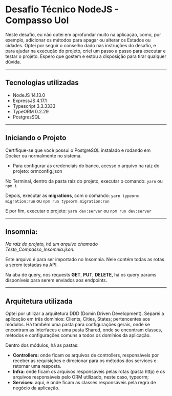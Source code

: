 # Desafio Técnico NodeJS - Compasso Uol

Neste desafio, eu não optei em aprofundar muito na aplicação, como, por exemplo, adicionar os métodos para apagar ou alterar os Estados ou cidades. Optei por seguir o conselho dado nas instruções do desafio, e para ajudar na execução do projeto, criei um passo a passo para executar e testar o projeto.
Espero que gostem e estou a disposição para tirar qualquer dúvida.

---

## Tecnologias utilizadas

- NodeJS 14.13.0
- ExpressJS 4.17.1
- Typescript 3.3.3333
- TypeORM 0.2.29
- PostgresSQL

---

## Iniciando o Projeto

Certifique-se que você possui o PostgreSQL instalado e rodando em Docker ou normalmente no sistema.

- Para configurar as credenciais do banco, acesso o arquivo na raiz do projeto: ormconfig.json

No Terminal, dentro da pasta raiz do projeto, executar o comando:
`yarn` ou `npm i`

Depois, executar as **migrations**, com o comando:
`yarn typeorm migration:run` ou `npm run typeorm migration:run`

E por fim, executar o projeto:
`yarn dev:server` ou `npm run dev:server`

---

## Insomnia:

_Na raiz do projeto, há um arquivo chamado Teste_Compasso_Insomnia.json._

Este arquivo é para ser importado no Insomnia. Nele contém todas as rotas a serem testadas na API.

Na aba de query, nos requests **GET**, **PUT**, **DELETE**, há os query params disponíveis para serem enviados aos endpoints.

---

## Arquitetura utilizada

Optei por utilizar a arquitetura DDD (Domin Driven Development).
Separei a aplicação em três domínios: Clients, Cities, States; pertencentes aos módulos. Há também uma pasta para configurações gerais, onde se encontram as Interfaces e uma pasta Shared, onde se encontram classes, métodos e configurações comuns a todos os domínios da aplicação.

Dentro dos módulos, há as pastas:

- **Controllers:** onde ficam os arquivos de controllers, responsáveis por receber as requisições e direcionar para os métodos dos services e retornar uma resposta.
- **Infra:** onde ficam os arquivos responsáveis pelas rotas (pasta http) e os arquivos responsáveis pelo ORM utilizado, neste caso, typeorm;
- **Services:** aqui, é onde ficam as classes responsáveis pela regra de negócio da aplicação.
